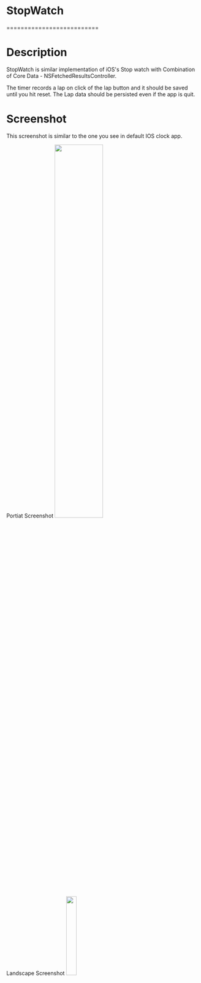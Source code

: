 # StopWatch

==========================

# Description
StopWatch is similar implementation of iOS's Stop watch with Combination of Core Data - NSFetchedResultsController.

The timer records a lap on click of the lap button and it should be saved until you hit reset. The Lap data should be persisted even if the app is quit.

# Screenshot
This screenshot is similar to the one you see in default IOS clock app.

Portiat Screenshot
<img src="https://ucde8bdda53e1fb1d64685a30a50.previews.dropboxusercontent.com/p/thumb/AAk4cE4ihUqKmHHM7yCmbXmQqFgOiF1PbWqGGlzq4q4Pikv8VqaOaleapxspN1QKSOXmNFy7ZhJTMfqm8zrJrQIz8v2qrCCXOdGLBbCgMqjGXmAKlL4nJbt-Cw4451ew_7EWtvnIAGysjOO2lmUGqine6D8P93iqsgN5aGxX755EYitRnpFtmEITVRLGtSqx2vOs6j0q-5O59FM_taD2c8ukk2O0nsKIfAA6i83FpR8vneerAtsYIqrf8N7TYBVik3URzuzjsB42PYqRQuLOSUKL_upYMaWZ5dXXi2lP8nragAKA_OOY8qhprUSmdSjxw0dw-YvmtSaeGk8F_s9xbyJPvVNPItEY6R3Nw-8ahBoOeW9DrjmZEF6IyOjiwzOVzxAwsGlz5O8GJY6tkNkb47dL/p.png?size=2048x1536&size_mode=3" width="50%"></img> 


Landscape Screenshot
<img src="https://previews.dropbox.com/p/thumb/AAkNFNe5cAnukzA2kaogCIyGxcdXUXQ28Sy0CRruCftr2Ccs8fzeAMl_25YE-QXcmfT3R2_Xhp1CkE-vCe6TJOz42fnMSzSjokX0tuRMOL1n90ekof_w4TPFTUcoT4-A02GIyMjoSLaLrUG4bZOdThKhZ2cp5PIPEYYRjsoe3jjC6ocgU8RKdHWfodu5L-SZtFy_X1xBJQyg5GWb55sls8a_e4dhpiI53fIQQyJY8pl3uaBJFnzeW0nJc16FxF7DwGNg1dG792j6I7XQERp3YHqu8EhKovfu9Zx1fE3z2uuS-am7RjRlGSIkOpktLWuZg1FaaWG-VKeQv_28QQf7zN2T/p.png?fv_content=true&size_mode=5" width="23%"></img> 


